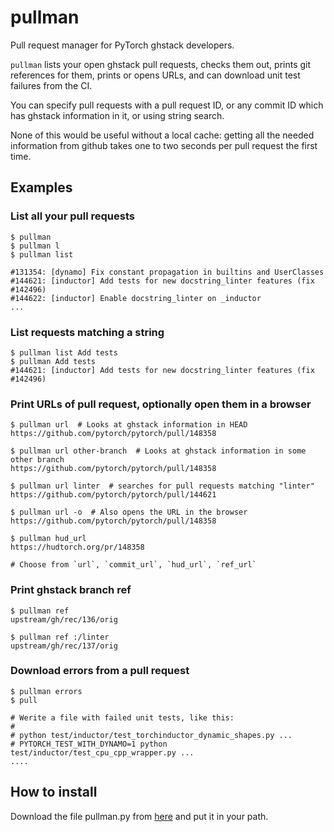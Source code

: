 # pullman

Pull request manager for PyTorch ghstack developers.

`pullman` lists your open ghstack pull requests, checks them out, prints git
references for them, prints or opens URLs, and can download unit test failures
from the CI.

You can specify pull requests with a pull request ID, or any commit ID which
has ghstack information in it, or using string search.

None of this would be useful without a local cache: getting all the needed information
from github takes one to two seconds per pull request the first time.

## Examples

### List all your pull requests

    $ pullman
    $ pullman l
    $ pullman list

    #131354: [dynamo] Fix constant propagation in builtins and UserClasses
    #144621: [inductor] Add tests for new docstring_linter features (fix #142496)
    #144622: [inductor] Enable docstring_linter on _inductor
    ...

### List requests matching a string

    $ pullman list Add tests
    $ pullman Add tests
    #144621: [inductor] Add tests for new docstring_linter features (fix #142496)

### Print URLs of pull request, optionally open them in a browser

    $ pullman url  # Looks at ghstack information in HEAD
    https://github.com/pytorch/pytorch/pull/148358

    $ pullman url other-branch  # Looks at ghstack information in some other branch
    https://github.com/pytorch/pytorch/pull/148358

    $ pullman url linter  # searches for pull requests matching "linter"
    https://github.com/pytorch/pytorch/pull/144621

    $ pullman url -o  # Also opens the URL in the browser
    https://github.com/pytorch/pytorch/pull/148358

    $ pullman hud_url
    https://hudtorch.org/pr/148358

    # Choose from `url`, `commit_url`, `hud_url`, `ref_url`

### Print ghstack branch ref

    $ pullman ref
    upstream/gh/rec/136/orig

    $ pullman ref :/linter
    upstream/gh/rec/137/orig

### Download errors from a pull request

    $ pullman errors
    $ pull

    # Werite a file with failed unit tests, like this:
    #
    # python test/inductor/test_torchinductor_dynamic_shapes.py ...
    # PYTORCH_TEST_WITH_DYNAMO=1 python test/inductor/test_cpu_cpp_wrapper.py ...
    ....

## How to install

Download the file pullman.py from [here](https://github.com/rec/pullman/blob/main/pullman.py)
and put it in your path.
